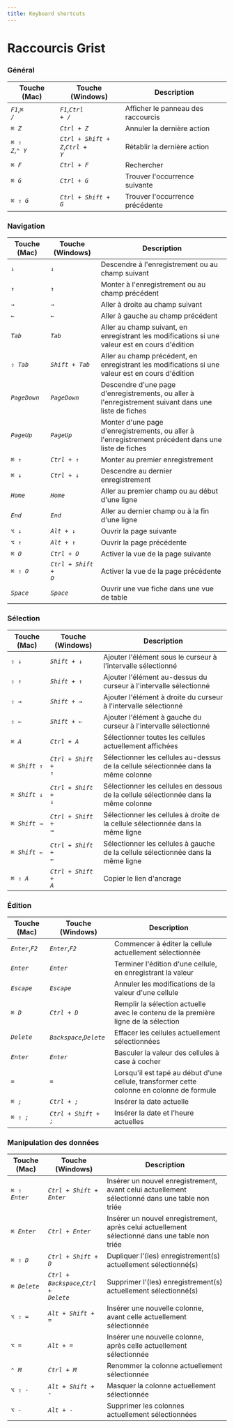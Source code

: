 ```yaml
---
title: Keyboard shortcuts
---
```


# Raccourcis Grist

<!-- START -->
### Général
| Touche (Mac) | Touche (Windows) | Description | 
| - | - | - | 
| <code class="keys">*F1*</code>,<code class="keys">*⌘* */*</code> | <code class="keys">*F1*</code>,<code class="keys">*Ctrl* + */*</code> | Afficher le panneau des raccourcis |
| <code class="keys">*⌘* *Z*</code> | <code class="keys">*Ctrl* + *Z*</code> | Annuler la dernière action |
| <code class="keys">*⌘* *⇧* *Z*</code>,<code class="keys">*⌃* *Y*</code> | <code class="keys">*Ctrl* + *Shift* + *Z*</code>,<code class="keys">*Ctrl* + *Y*</code> | Rétablir la dernière action |
| <code class="keys">*⌘* *F*</code> | <code class="keys">*Ctrl* + *F*</code> | Rechercher |
| <code class="keys">*⌘* *G*</code> | <code class="keys">*Ctrl* + *G*</code> | Trouver l'occurrence suivante |
| <code class="keys">*⌘* *⇧* *G*</code> | <code class="keys">*Ctrl* + *Shift* + *G*</code> | Trouver l'occurrence précédente |

### Navigation
| Touche (Mac) | Touche (Windows) | Description | 
| - | - | - | 
| <code class="keys">*↓*</code> | <code class="keys">*↓*</code> | Descendre à l'enregistrement ou au champ suivant |
| <code class="keys">*↑*</code> | <code class="keys">*↑*</code> | Monter à l'enregistrement ou au champ précédent |
| <code class="keys">*→*</code> | <code class="keys">*→*</code> | Aller à droite au champ suivant |
| <code class="keys">*←*</code> | <code class="keys">*←*</code> | Aller à gauche au champ précédent |
| <code class="keys">*Tab*</code> | <code class="keys">*Tab*</code> | Aller au champ suivant, en enregistrant les modifications si une valeur est en cours d'édition |
| <code class="keys">*⇧* *Tab*</code> | <code class="keys">*Shift* + *Tab*</code> | Aller au champ précédent, en enregistrant les modifications si une valeur est en cours d'édition |
| <code class="keys">*PageDown*</code> | <code class="keys">*PageDown*</code> | Descendre d'une page d'enregistrements, ou aller à l'enregistrement suivant dans une liste de fiches |
| <code class="keys">*PageUp*</code> | <code class="keys">*PageUp*</code> | Monter d'une page d'enregistrements, ou aller à l'enregistrement précédent dans une liste de fiches |
| <code class="keys">*⌘* *↑*</code> | <code class="keys">*Ctrl* + *↑*</code> | Monter au premier enregistrement |
| <code class="keys">*⌘* *↓*</code> | <code class="keys">*Ctrl* + *↓*</code> | Descendre au dernier enregistrement |
| <code class="keys">*Home*</code> | <code class="keys">*Home*</code> | Aller au premier champ ou au début d'une ligne |
| <code class="keys">*End*</code> | <code class="keys">*End*</code> | Aller au dernier champ ou à la fin d'une ligne |
| <code class="keys">*⌥* *↓*</code> | <code class="keys">*Alt* + *↓*</code> | Ouvrir la page suivante |
| <code class="keys">*⌥* *↑*</code> | <code class="keys">*Alt* + *↑*</code> | Ouvrir la page précédente |
| <code class="keys">*⌘* *O*</code> | <code class="keys">*Ctrl* + *O*</code> | Activer la vue de la page suivante |
| <code class="keys">*⌘* *⇧* *O*</code> | <code class="keys">*Ctrl* + *Shift* + *O*</code> | Activer la vue de la page précédente |
| <code class="keys">*Space*</code> | <code class="keys">*Space*</code> | Ouvrir une vue fiche dans une vue de table |

### Sélection
| Touche (Mac) | Touche (Windows) | Description | 
| - | - | - | 
| <code class="keys">*⇧* *↓*</code> | <code class="keys">*Shift* + *↓*</code> | Ajouter l'élément sous le curseur à l'intervalle sélectionné |
| <code class="keys">*⇧* *↑*</code> | <code class="keys">*Shift* + *↑*</code> | Ajouter l'élément au-dessus du curseur à l'intervalle sélectionné |
| <code class="keys">*⇧* *→*</code> | <code class="keys">*Shift* + *→*</code> | Ajouter l'élément à droite du curseur à l'intervalle sélectionné |
| <code class="keys">*⇧* *←*</code> | <code class="keys">*Shift* + *←*</code> | Ajouter l'élément à gauche du curseur à l'intervalle sélectionné |
| <code class="keys">*⌘* *A*</code> | <code class="keys">*Ctrl* + *A*</code> | Sélectionner toutes les cellules actuellement affichées |
| <code class="keys">*⌘* *Shift* *↑*</code> | <code class="keys">*Ctrl* + *Shift* + *↑*</code> | Sélectionner les cellules au-dessus de la cellule sélectionnée dans la même colonne |
| <code class="keys">*⌘* *Shift* *↓*</code> | <code class="keys">*Ctrl* + *Shift* + *↓*</code> | Sélectionner les cellules en dessous de la cellule sélectionnée dans la même colonne |
| <code class="keys">*⌘* *Shift* *→*</code> | <code class="keys">*Ctrl* + *Shift* + *→*</code> | Sélectionner les cellules à droite de la cellule sélectionnée dans la même ligne |
| <code class="keys">*⌘* *Shift* *←*</code> | <code class="keys">*Ctrl* + *Shift* + *←*</code> | Sélectionner les cellules à gauche de la cellule sélectionnée dans la même ligne |
| <code class="keys">*⌘* *⇧* *A*</code> | <code class="keys">*Ctrl* + *Shift* + *A*</code> | Copier le lien d'ancrage |

### Édition
| Touche (Mac) | Touche (Windows) | Description | 
| - | - | - | 
| <code class="keys">*Enter*</code>,<code class="keys">*F2*</code> | <code class="keys">*Enter*</code>,<code class="keys">*F2*</code> | Commencer à éditer la cellule actuellement sélectionnée |
| <code class="keys">*Enter*</code> | <code class="keys">*Enter*</code> | Terminer l'édition d'une cellule, en enregistrant la valeur |
| <code class="keys">*Escape*</code> | <code class="keys">*Escape*</code> | Annuler les modifications de la valeur d'une cellule |
| <code class="keys">*⌘* *D*</code> | <code class="keys">*Ctrl* + *D*</code> | Remplir la sélection actuelle avec le contenu de la première ligne de la sélection |
| <code class="keys">*Delete*</code> | <code class="keys">*Backspace*</code>,<code class="keys">*Delete*</code> | Effacer les cellules actuellement sélectionnées |
| <code class="keys">*Enter*</code> | <code class="keys">*Enter*</code> | Basculer la valeur des cellules à case à cocher |
| <code class="keys">*=*</code> | <code class="keys">*=*</code> | Lorsqu'il est tapé au début d'une cellule, transformer cette colonne en colonne de formule |
| <code class="keys">*⌘* *;*</code> | <code class="keys">*Ctrl* + *;*</code> | Insérer la date actuelle |
| <code class="keys">*⌘* *⇧* *;*</code> | <code class="keys">*Ctrl* + *Shift* + *;*</code> | Insérer la date et l'heure actuelles |

### Manipulation des données
| Touche (Mac) | Touche (Windows) | Description | 
| - | - | - | 
| <code class="keys">*⌘* *⇧* *Enter*</code> | <code class="keys">*Ctrl* + *Shift* + *Enter*</code> | Insérer un nouvel enregistrement, avant celui actuellement sélectionné dans une table non triée |
| <code class="keys">*⌘* *Enter*</code> | <code class="keys">*Ctrl* + *Enter*</code> | Insérer un nouvel enregistrement, après celui actuellement sélectionné dans une table non triée |
| <code class="keys">*⌘* *⇧* *D*</code> | <code class="keys">*Ctrl* + *Shift* + *D*</code> | Dupliquer l'(les) enregistrement(s) actuellement sélectionné(s) |
| <code class="keys">*⌘* *Delete*</code> | <code class="keys">*Ctrl* + *Backspace*</code>,<code class="keys">*Ctrl* + *Delete*</code> | Supprimer l'(les) enregistrement(s) actuellement sélectionné(s) |
| <code class="keys">*⌥* *⇧* *=*</code> | <code class="keys">*Alt* + *Shift* + *=*</code> | Insérer une nouvelle colonne, avant celle actuellement sélectionnée |
| <code class="keys">*⌥* *=*</code> | <code class="keys">*Alt* + *=*</code> | Insérer une nouvelle colonne, après celle actuellement sélectionnée |
| <code class="keys">*⌃* *M*</code> | <code class="keys">*Ctrl* + *M*</code> | Renommer la colonne actuellement sélectionnée |
| <code class="keys">*⌥* *⇧* *-*</code> | <code class="keys">*Alt* + *Shift* + *-*</code> | Masquer la colonne actuellement sélectionnée |
| <code class="keys">*⌥* *-*</code> | <code class="keys">*Alt* + *-*</code> | Supprimer les colonnes actuellement sélectionnées |

<!-- END -->
